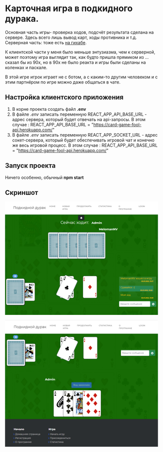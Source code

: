 # Карточная игра в подкидного дурака.

Основная часть игры- проверка ходов, подсчёт результата сделана на сервере. Здесь всего лишь вывод карт, ходы противника и т.д.
Серверная часть: тоже есть [на гихабе](https://github.com/SLKarol/card-game-fool-api).

К клиентской части у меня было меньше энтузиазма, чем к серверной, может поэтому игра выглядит так, как будто пришла прямиком из ... сказал бы из 90х, но в 90х не было реакта и игры были сделаны на коленках и паскале.

В этой игре игрок играет не с ботом, а с каким-то другим человеком и с этим партнёром по игре можно даже общаться в чате.

## Настройка клиентского приложения

1. В корне проекта создать файл **.env**
2. В файле _.env_ записать переменную REACT_APP_API_BASE_URL - адрес сервера, который будет отвечать на api-запросы. В этом случае : REACT_APP_API_BASE_URL = "https://card-game-fool-api.herokuapp.com/"
3. В файле _.env_ записать переменную REACT_APP_SOCKET_URL - адрес сокет-сервера, который будет обеспечивать игровой чат и конечно же весь игровой процесс. В этом случае : REACT_APP_API_BASE_URL = "https://card-game-fool-api.herokuapp.com/"

## Запуск проекта

Ничего особенно, обычный **npm start**

## Скриншот

![Скриншот](https://raw.githubusercontent.com/SLKarol/card-game-fool-client/main/screenshots/card01.png)

![Скриншот](https://raw.githubusercontent.com/SLKarol/card-game-fool-client/main/screenshots/card02.png)
